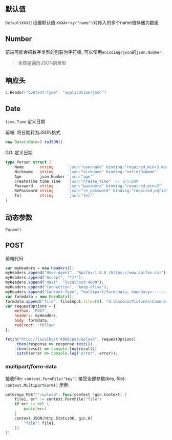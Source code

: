 ## 默认值
`DefaultXXX()`设置默认值
`XXXArray("name")`对传入的多个name值存储为数组

## Number
前端可能会把数字类型的包装为字符串, 可以使用`encoding/json`的`json.Number`,
> 本质是遍历JSON的类型


## 响应头

```go
c.Header("Content-Type", "application/json")
```

## Date

`time.Time` 定义日期

前端: 将日期转为JSON格式
```js
new Date(<Date>).toJSON()
```

GO: 定义日期
```go
type Person struct {
	Name       string      `json:"username" binding:"required,min=3,max=20"`
	Nickname   string      `json:"nickname" binding:"nefield=Name"`
	Age        json.Number `json:"age"`
	CreateTime time.Time   `json:"create_time"` // 定义日期 
	Password   string      `json:"password" binding:"required,min=3"`
	RePassword string      `json:"re_password" binding:"required,eqfield=Password"`
	Tel        string      `json:"tel"`
}
```

## 动态参数
`Param()`

## POST

前端代码
```js
var myHeaders = new Headers();
myHeaders.append("User-Agent", "Apifox/1.0.0 (https://www.apifox.cn)");
myHeaders.append("Accept", "*/*");
myHeaders.append("Host", "localhost:4000");
myHeaders.append("Connection", "keep-alive");
myHeaders.append("Content-Type", "multipart/form-data; boundary=--------------------------688992984241366950538284");
var formdata = new FormData();
formdata.append("file", fileInput.files[0], "d:\Rococo\Pictures\Camera Roll\1fe8a94571046a4b8a78cb52520d92b2.jpg");
var requestOptions = {
    method: 'POST',
    headers: myHeaders,
    body: formdata,
    redirect: 'follow'
};

fetch("http://localhost:4000/pet/upload", requestOptions)
    .then(response => response.text())
    .then(result => console.log(result))
    .catch(error => console.log('error', error));
```

### multipart/form-data
接收File: `content.FormFile("key")` 
接受全部参数(key, file): `context.MultipartForm()`
示例:
```go
petGroup.POST("/upload", func(context *gin.Context) {
	file1, err := context.FormFile("file")
	if err != nil {
		panic(err)
	}
	context.JSON(http.StatusOK, gin.H{
		"file": file1,
	})
})
```